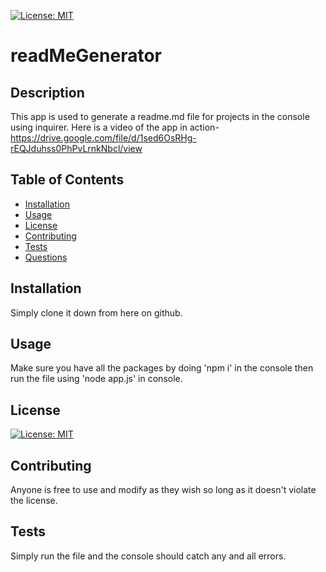 
[![License: MIT](https://img.shields.io/badge/License-MIT-yellow.svg)](https://opensource.org/licenses/MIT)
# readMeGenerator
## Description
This app is used to generate a readme.md file for projects in the console using inquirer.
Here is a video of the app in action- https://drive.google.com/file/d/1sed6OsRHg-rEQJduhss0PhPvLrnkNbcl/view
## Table of Contents
* [Installation](#installation)
* [Usage](#usage)
* [License](#license)
* [Contributing](#contributing)
* [Tests](#tests)
* [Questions](#questions)


## Installation
Simply clone it down from here on github.
## Usage
Make sure you have all the packages by doing 'npm i' in the console then run the file using 'node app.js' in console.
## License
[![License: MIT](https://img.shields.io/badge/License-MIT-yellow.svg)](https://opensource.org/licenses/MIT)
## Contributing
Anyone is free to use and modify as they wish so long as it doesn't violate the license.
## Tests
Simply run the file and the console should catch any and all errors.
